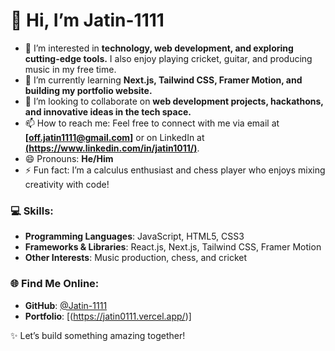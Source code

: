# 👋 Hi, I’m Jatin-1111

- 👀 I’m interested in **technology, web development, and exploring cutting-edge tools.** I also enjoy playing cricket, guitar, and producing music in my free time.  
- 🌱 I’m currently learning **Next.js, Tailwind CSS, Framer Motion, and building my portfolio website.**  
- 💞️ I’m looking to collaborate on **web development projects, hackathons, and innovative ideas in the tech space.**  
- 📫 How to reach me: Feel free to connect with me via email at **[off.jatin1111@gmail.com]** or on LinkedIn at **[(https://www.linkedin.com/in/jatin1011/)](#)**.  
- 😄 Pronouns: **He/Him**  
- ⚡ Fun fact: I’m a calculus enthusiast and chess player who enjoys mixing creativity with code!  

### 💻 Skills:
- **Programming Languages**: JavaScript, HTML5, CSS3  
- **Frameworks & Libraries**: React.js, Next.js, Tailwind CSS, Framer Motion  
- **Other Interests**: Music production, chess, and cricket  

### 🌐 Find Me Online:
- **GitHub**: [@Jatin-1111](https://github.com/Jatin-1111)  
- **Portfolio**: [(https://jatin0111.vercel.app/)]  

✨ Let’s build something amazing together!
